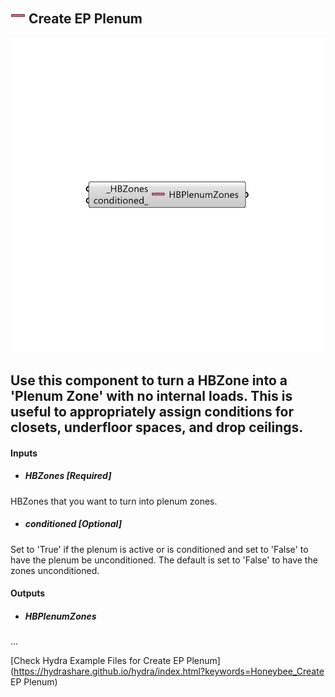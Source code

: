 ## ![](../../images/icons/Create_EP_Plenum.png) Create EP Plenum

![](../../images/components/Create_EP_Plenum.png)

Use this component to turn a HBZone into a 'Plenum Zone' with no internal loads.  This is useful to appropriately assign conditions for closets, underfloor spaces, and drop ceilings.
 -
 

#### Inputs
* ##### HBZones [Required]
HBZones that you want to turn into plenum zones.
* ##### conditioned [Optional]
Set to 'True' if the plenum is active or is conditioned and set to 'False' to have the plenum be unconditioned.  The default is set to 'False' to have the zones unconditioned.

#### Outputs
* ##### HBPlenumZones
...


[Check Hydra Example Files for Create EP Plenum](https://hydrashare.github.io/hydra/index.html?keywords=Honeybee_Create EP Plenum)